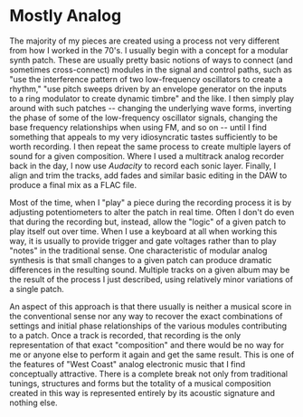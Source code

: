 # Mostly Analog

The majority of my pieces are created using a process not very different from
how I worked in the 70's. I usually begin with a concept for a modular synth
patch. These are usually pretty basic notions of ways to connect (and sometimes
cross-connect) modules in the signal and control paths, such as "use the
interference pattern of two low-frequency oscillators to create a rhythm," "use
pitch sweeps driven by an envelope generator on the inputs to a ring modulator
to create dynamic timbre" and the like. I then simply play around with such
patches -- changing the underlying wave forms, inverting the phase of some of
the low-frequency oscillator signals, changing the base frequency relationships
when using FM, and so on -- until I find something that appeals to my very
idiosyncratic tastes sufficiently to be worth recording. I then repeat the same
process to create multiple layers of sound for a given composition. Where I used
a multitrack analog recorder back in the day, I now use _Audacity_ to record each
sonic layer. Finally, I align and trim the tracks, add fades and similar basic
editing in the DAW to produce a final mix as a FLAC file.

Most of the time, when I "play" a piece during the recording process it is by
adjusting potentiometers to alter the patch in real time. Often I don't do even
that during the recording but, instead, allow the "logic" of a given patch to
play itself out over time. When I use a keyboard at all when working this way,
it is usually to provide trigger and gate voltages rather than to play "notes"
in the traditional sense. One characteristic of modular analog synthesis is that
small changes to a given patch can produce dramatic differences in the resulting
sound. Multiple tracks on a given album may be the result of the process I just
described, using relatively minor variations of a single patch.

An aspect of this approach is that there usually is neither a musical score in
the conventional sense nor any way to recover the exact combinations of settings
and initial phase relationships of the various modules contributing to a patch.
Once a track is recorded, that recording is the only representation of that exact
"composition" and there would be no way for me or anyone else to perform it again
and get the same result. This is one of the features of "West Coast" analog
electronic music that I find conceptually attractive. There is a complete break
not only from traditional tunings, structures and forms but the totality of a
musical composition created in this way is represented entirely by its acoustic
signature and nothing else.
